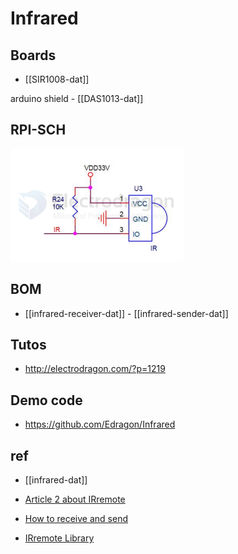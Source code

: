 
# Infrared 






## Boards

- [[SIR1008-dat]] 

arduino shield - [[DAS1013-dat]]


## RPI-SCH 

![](2024-12-20-18-08-22.png)

## BOM 

- [[infrared-receiver-dat]] - [[infrared-sender-dat]]




## Tutos 

- http://electrodragon.com/?p=1219

## Demo code 

- https://github.com/Edragon/Infrared

## ref 

- [[infrared-dat]]

- [Article 2 about IRremote](http://www.arcfn.com/2009/08/multi-protocol-infrared-remote-library.html)

- [How to receive and send](http://www.arcfn.com/2009/08/multi-protocol-infrared-remote-library.html)
  
- [IRremote Library](https://github.com/shirriff/Arduino-IRremote)

